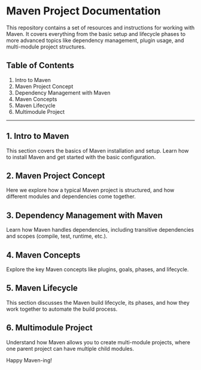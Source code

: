 # Maven Project Documentation

This repository contains a set of resources and instructions for working with Maven. It covers everything from the basic setup and lifecycle phases to more advanced topics like dependency management, plugin usage, and multi-module project structures.

## Table of Contents

1. Intro to Maven
2. Maven Project Concept
3. Dependency Management with Maven
4. Maven Concepts
5. Maven Lifecycle
6. Multimodule Project

---

## 1. Intro to Maven

This section covers the basics of Maven installation and setup. Learn how to install Maven and get started with the basic configuration.

## 2. Maven Project Concept

Here we explore how a typical Maven project is structured, and how different modules and dependencies come together.

## 3. Dependency Management with Maven

Learn how Maven handles dependencies, including transitive dependencies and scopes (compile, test, runtime, etc.).

## 4. Maven Concepts

Explore the key Maven concepts like plugins, goals, phases, and lifecycle.

## 5. Maven Lifecycle

This section discusses the Maven build lifecycle, its phases, and how they work together to automate the build process.

## 6. Multimodule Project

Understand how Maven allows you to create multi-module projects, where one parent project can have multiple child modules.

Happy Maven-ing!
